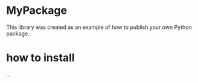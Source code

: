 # MyPackage
This library was  created as an example of how to publish your own Python package.

# how to install
...
